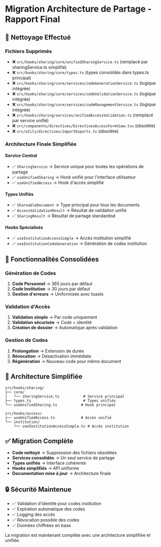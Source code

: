 
# Migration Architecture de Partage - Rapport Final

## 🔄 Nettoyage Effectué

### Fichiers Supprimés
- ❌ `src/hooks/sharing/core/unifiedSharingService.ts` (remplacé par sharingService.ts simplifié)
- ❌ `src/hooks/sharing/core/types.ts` (types consolidés dans types.ts principal)
- ❌ `src/hooks/sharing/core/services/codeGenerationService.ts` (logique intégrée)
- ❌ `src/hooks/sharing/core/services/codeValidationService.ts` (logique intégrée)
- ❌ `src/hooks/sharing/core/services/codeManagementService.ts` (logique intégrée)
- ❌ `src/hooks/sharing/services/unifiedAccessValidation.ts` (remplacé par service unifié)
- ❌ `src/components/directives/DirectivesAccessFormView.tsx` (obsolète)
- ❌ `src/utils/directives/importExports.ts` (obsolète)

### Architecture Finale Simplifiée

#### Service Central
- ✅ `SharingService` → Service unique pour toutes les opérations de partage
- ✅ `useUnifiedSharing` → Hook unifié pour l'interface utilisateur
- ✅ `useUnifiedAccess` → Hook d'accès simplifié

#### Types Unifiés
- ✅ `ShareableDocument` → Type principal pour tous les documents
- ✅ `AccessValidationResult` → Résultat de validation unifié
- ✅ `SharingResult` → Résultat de partage standardisé

#### Hooks Spécialisés
- ✅ `useInstitutionAccessSimple` → Accès institution simplifié
- ✅ `useInstitutionCodeGeneration` → Génération de codes institution

## 🎯 Fonctionnalités Consolidées

### Génération de Codes
1. **Code Personnel** → 365 jours par défaut
2. **Code Institution** → 30 jours par défaut
3. **Gestion d'erreurs** → Uniformisée avec toasts

### Validation d'Accès
1. **Validation simple** → Par code uniquement
2. **Validation sécurisée** → Code + identité
3. **Création de dossier** → Automatique après validation

### Gestion de Codes
1. **Prolongation** → Extension de durée
2. **Révocation** → Désactivation immédiate
3. **Régénération** → Nouveau code pour même document

## 🧪 Architecture Simplifiée

```
src/hooks/sharing/
├── core/
│   └── sharingService.ts           # Service principal
├── types.ts                        # Types unifiés
└── useUnifiedSharing.ts           # Hook principal

src/hooks/access/
├── useUnifiedAccess.ts            # Accès unifié
└── institution/
    └── useInstitutionAccessSimple.ts # Accès institution
```

## ✅ Migration Complète

- **Code nettoyé** → Suppression des fichiers obsolètes
- **Services consolidés** → Un seul service de partage
- **Types unifiés** → Interface cohérente
- **Hooks simplifiés** → API uniforme
- **Documentation mise à jour** → Architecture finale

## 🔒 Sécurité Maintenue

- ✅ Validation d'identité pour codes institution
- ✅ Expiration automatique des codes
- ✅ Logging des accès
- ✅ Révocation possible des codes
- ✅ Données chiffrées en base

La migration est maintenant complète avec une architecture simplifiée et unifiée.
